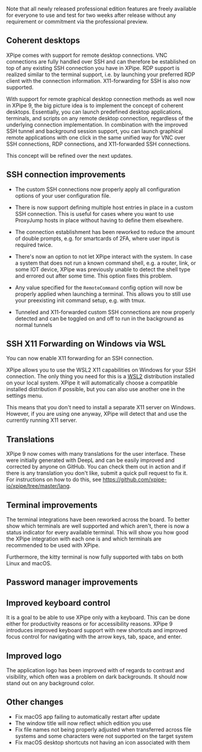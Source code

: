 Note that all newly released professional edition features are freely available for everyone to use and test for two weeks after release without any requirement or commitment via the professional preview.

## Coherent desktops

XPipe comes with support for remote desktop connections. VNC connections are fully handled over SSH and can therefore be established on top of any existing SSH connection you have in XPipe. RDP support is realized similar to the terminal support, i.e. by launching your preferred RDP client with the connection information. X11-forwarding for SSH is also now supported.

With support for remote graphical desktop connection methods as well now in XPipe 9, the big picture idea is to implement the concept of coherent desktops. Essentially, you can launch predefined desktop applications, terminals, and scripts on any remote desktop connection, regardless of the underlying connection implementation. In combination with the improved SSH tunnel and background session support, you can launch graphical remote applications with one click in the same unified way for VNC over SSH connections, RDP connections, and X11-forwarded SSH connections.

This concept will be refined over the next updates.

## SSH connection improvements

- The custom SSH connections now properly apply all configuration options of your user configuration file.

- There is now support defining multiple host entries in place in a custom SSH connection. This is useful for cases where you want to use ProxyJump hosts in place without having to define them elsewhere.

- The connection establishment has been reworked to reduce the amount of double prompts, e.g. for smartcards of 2FA, where user input is required twice. 

- There's now an option to not let XPipe interact with the system. In case a system that does not run a known command shell, e.g. a router, link, or some IOT device, XPipe was previously unable to detect the shell type and errored out after some time. This option fixes this problem.

- Any value specified for the `RemoteCommand` config option will now be properly applied when launching a terminal. This allows you to still use your preexisting init command setup, e.g. with tmux.

- Tunneled and X11-forwarded custom SSH connections are now properly detected and can be toggled on and off to run in the background as normal tunnels

## SSH X11 Forwarding on Windows via WSL

You can now enable X11 forwarding for an SSH connection.

XPipe allows you to use the WSL2 X11 capabilities on Windows for your SSH connection. The only thing you need for this is a [WSL2](https://learn.microsoft.com/en-us/windows/wsl/install) distribution installed on your local system. XPipe it will automatically choose a compatible installed distribution if possible, but you can also use another one in the settings menu.

This means that you don't need to install a separate X11 server on Windows. However, if you are using one anyway, XPipe will detect that and use the currently running X11 server.

## Translations

XPipe 9 now comes with many translations for the user interface. These were initially generated with DeepL and can be easily improved and corrected by anyone on GitHub. You can check them out in action and if there is any translation you don't like, submit a quick pull request to fix it. For instructions on how to do this, see https://github.com/xpipe-io/xpipe/tree/master/lang.

## Terminal improvements

The terminal integrations have been reworked across the board. To better show which terminals are well supported and which aren't, there is now a status indicator for every available terminal. This will show you how good the XPipe integration with each one is and which terminals are recommended to be used with XPipe. 

Furthermore, the kitty terminal is now fully supported with tabs on both Linux and macOS.

## Password manager improvements



## Improved keyboard control

It is a goal to be able to use XPipe only with a keyboard. This can be done either for productivity reasons or for accessibility reasons. XPipe 9 introduces improved keyboard support with new shortcuts and improved focus control for navigating with the arrow keys, tab, space, and enter.

## Improved logo

The application logo has been improved with of regards to contrast and visibility, which often was a problem on dark backgrounds. It should now stand out on any background color.

## Other changes

- Fix macOS app failing to automatically restart after update
- The window title will now reflect which edition you use
- Fix file names not being properly adjusted when transferred across file systems and some characters were not supported on the target system
- Fix macOS desktop shortcuts not having an icon associated with them
